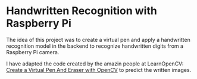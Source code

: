 # Handwritten Recognition with Raspberry Pi

The idea of this project was to create a virtual pen and apply a handwritten recognition model in the backend to recognize handwritten digits from a Raspberry Pi camera.

I have adapted the code created by the amazin people at LearnOpenCV: [Create a Virtual Pen And Eraser with OpenCV](https://www.learnopencv.com/creating-a-virtual-pen-and-eraser-with-opencv/) to predict the written images. 
